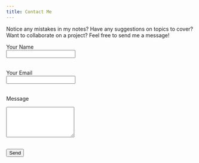 ```yaml
---
title: Contact Me
---
```


Notice any mistakes in my notes? Have any suggestions on topics to cover? Want to collaborate on a project? Feel free to send me a message!

<form action="https://formspree.io/f/xyzdgbgj" method="POST">
  <label for="name">Your Name</label><br>
  <input type="text" name="name" id="name" required><br><br>

  <label for="email">Your Email</label><br>
  <input type="email" name="email" id="email" required><br><br>

  <label for="message">Message</label><br>
  <textarea name="message" id="message" rows="5" required></textarea><br><br>

  <button type="submit">Send</button>
</form>